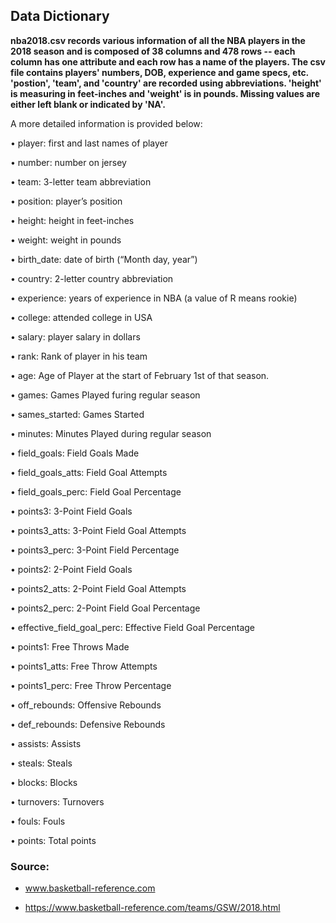 ## Data Dictionary

**nba2018.csv records various information of all the NBA players in the 2018 season and is composed of 38 columns and 478 rows -- each column has one attribute and each row has a name of the players. The csv file contains players' numbers, DOB, experience and game specs, etc. 'postion', 'team', and 'country' are recorded using abbreviations. 'height' is measuring in feet-inches and 'weight' is in pounds. Missing values are either left blank or indicated by 'NA'.**

A more detailed information is provided below: 

• player: first and last names of player 

• number: number on jersey

• team: 3-letter team abbreviation

• position: player’s position

• height: height in feet-inches

• weight: weight in pounds

• birth_date: date of birth (“Month day, year”)

• country: 2-letter country abbreviation

• experience: years of experience in NBA (a value of R means rookie) 

• college: attended college in USA

• salary: player salary in dollars

• rank: Rank of player in his team

• age: Age of Player at the start of February 1st of that season.

• games: Games Played furing regular season

• sames_started: Games Started

• minutes: Minutes Played during regular season

• field_goals: Field Goals Made

• field_goals_atts: Field Goal Attempts

• field_goals_perc: Field Goal Percentage

• points3: 3-Point Field Goals

• points3_atts: 3-Point Field Goal Attempts

• points3_perc: 3-Point Field Percentage

• points2: 2-Point Field Goals

• points2_atts: 2-Point Field Goal Attempts

• points2_perc: 2-Point Field Goal Percentage

• effective_field_goal_perc: Effective Field Goal Percentage

• points1: Free Throws Made

• points1_atts: Free Throw Attempts

• points1_perc: Free Throw Percentage

• off_rebounds: Offensive Rebounds

• def_rebounds: Defensive Rebounds

• assists: Assists

• steals: Steals

• blocks: Blocks

• turnovers: Turnovers

• fouls: Fouls

• points: Total points





### **Source:** 

* www.basketball-reference.com

* https://www.basketball-reference.com/teams/GSW/2018.html 
